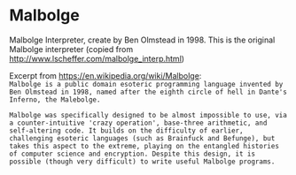 # Malbolge

Malbolge Interpreter, create by Ben Olmstead in 1998.
This is the original Malbolge interpreter (copied from http://www.lscheffer.com/malbolge_interp.html)

Excerpt from https://en.wikipedia.org/wiki/Malbolge:   
`Malbolge is a public domain esoteric programming language invented by Ben Olmstead in 1998, named after the eighth circle of hell in Dante's Inferno, the Malebolge.`

`Malbolge was specifically designed to be almost impossible to use, via a counter-intuitive 'crazy operation', base-three arithmetic, and self-altering code. It builds on the difficulty of earlier, challenging esoteric languages (such as Brainfuck and Befunge), but takes this aspect to the extreme, playing on the entangled histories of computer science and encryption. Despite this design, it is possible (though very difficult) to write useful Malbolge programs.`

